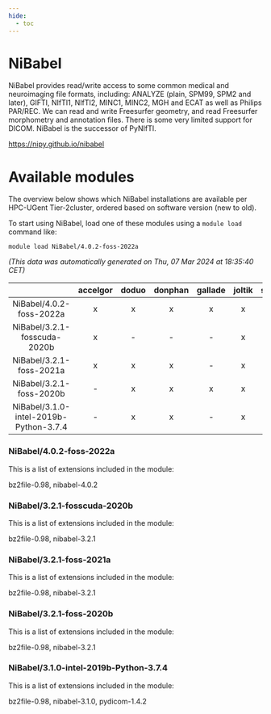 ```yaml
---
hide:
  - toc
---
```


NiBabel
=======


NiBabel provides read/write access to some common medical and neuroimaging file formats, including: ANALYZE (plain, SPM99, SPM2 and later), GIFTI, NIfTI1, NIfTI2, MINC1, MINC2, MGH and ECAT as well as Philips PAR/REC. We can read and write Freesurfer geometry, and read Freesurfer morphometry and annotation files. There is some very limited support for DICOM. NiBabel is the successor of PyNIfTI.

https://nipy.github.io/nibabel
# Available modules


The overview below shows which NiBabel installations are available per HPC-UGent Tier-2cluster, ordered based on software version (new to old).

To start using NiBabel, load one of these modules using a `module load` command like:

```shell
module load NiBabel/4.0.2-foss-2022a
```

*(This data was automatically generated on Thu, 07 Mar 2024 at 18:35:40 CET)*  

| |accelgor|doduo|donphan|gallade|joltik|skitty|
| :---: | :---: | :---: | :---: | :---: | :---: | :---: |
|NiBabel/4.0.2-foss-2022a|x|x|x|x|x|x|
|NiBabel/3.2.1-fosscuda-2020b|x|-|-|-|x|-|
|NiBabel/3.2.1-foss-2021a|x|x|x|-|x|x|
|NiBabel/3.2.1-foss-2020b|-|x|x|x|x|x|
|NiBabel/3.1.0-intel-2019b-Python-3.7.4|-|x|x|-|x|x|


### NiBabel/4.0.2-foss-2022a

This is a list of extensions included in the module:

bz2file-0.98, nibabel-4.0.2

### NiBabel/3.2.1-fosscuda-2020b

This is a list of extensions included in the module:

bz2file-0.98, nibabel-3.2.1

### NiBabel/3.2.1-foss-2021a

This is a list of extensions included in the module:

bz2file-0.98, nibabel-3.2.1

### NiBabel/3.2.1-foss-2020b

This is a list of extensions included in the module:

bz2file-0.98, nibabel-3.2.1

### NiBabel/3.1.0-intel-2019b-Python-3.7.4

This is a list of extensions included in the module:

bz2file-0.98, nibabel-3.1.0, pydicom-1.4.2